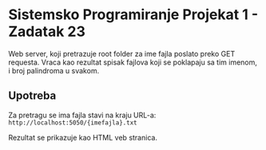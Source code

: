 # Sistemsko Programiranje Projekat 1 - Zadatak 23
Web server, koji pretrazuje root folder za ime fajla poslato preko GET requesta.
Vraca kao rezultat spisak fajlova koji se poklapaju sa tim imenom, i broj palindroma u svakom.

## Upotreba
Za pretragu se ima fajla stavi na kraju URL-a: 
`http://localhost:5050/{imefajla}.txt`

Rezultat se prikazuje kao HTML veb stranica.


